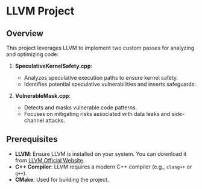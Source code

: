 # LLVM Project

## Overview
This project leverages LLVM to implement two custom passes for analyzing and optimizing code:

1. **SpeculativeKernelSafety.cpp**: 
   - Analyzes speculative execution paths to ensure kernel safety.
   - Identifies potential speculative vulnerabilities and inserts safeguards.

2. **VulnerableMask.cpp**:
   - Detects and masks vulnerable code patterns.
   - Focuses on mitigating risks associated with data leaks and side-channel attacks.

## Prerequisites
- **LLVM**: Ensure LLVM is installed on your system. You can download it from [LLVM Official Website](https://llvm.org/).
- **C++ Compiler**: LLVM requires a modern C++ compiler (e.g., `clang++` or `g++`).
- **CMake**: Used for building the project.
